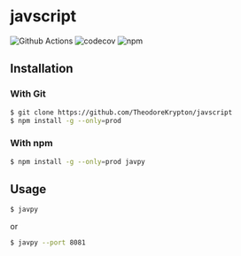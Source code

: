 # javscript

![Github Actions](https://github.com/TheodoreKrypton/javscript/workflows/test/badge.svg)
![codecov](https://codecov.io/gh/TheodoreKrypton/javscript/branch/master/graph/badge.svg)
![npm](https://img.shields.io/npm/v/javpy)
## Installation

### With Git
```bash
$ git clone https://github.com/TheodoreKrypton/javscript
$ npm install -g --only=prod
```

### With npm
```bash
$ npm install -g --only=prod javpy
```

## Usage
```bash
$ javpy
```
or
```bash
$ javpy --port 8081
```
